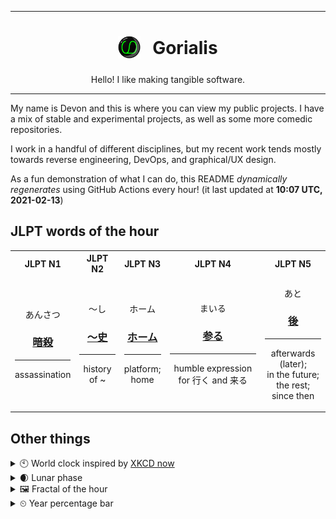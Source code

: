 ***

<h1 align="center">
<sub>
    <img src="readme/resources/avatar.png" height="36">
</sub>
&nbsp;
Gorialis
</h1>
<p align="center">
Hello! I like making tangible software.
</p>

***

My name is Devon and this is where you can view my public projects. I have a mix of stable and experimental projects, as well as some more comedic repositories.

I work in a handful of different disciplines, but my recent work tends mostly towards reverse engineering, DevOps, and graphical/UX design.

As a fun demonstration of what I can do, this README *dynamically regenerates* using GitHub Actions every hour! (it last updated at **10:07 UTC, 2021-02-13**)

<h2>JLPT words of the hour</h2>
<table>
    <tr>
        <th>JLPT N1</th>
        <th>JLPT N2</th>
        <th>JLPT N3</th>
        <th>JLPT N4</th>
        <th>JLPT N5</th>
    </tr>
    <tr>
        <td>
            <p align="center">あんさつ</p>
            <h3 align="center"><b><a href="https://jisho.org/search/%E6%9A%97%E6%AE%BA">暗殺</a></b></h3>
            <hr>
            <p align="center">assassination</p>
        </td>
        <td>
            <p align="center">～し</p>
            <h3 align="center"><b><a href="https://jisho.org/search/%EF%BD%9E%E5%8F%B2">～史</a></b></h3>
            <hr>
            <p align="center">history of ~</p>
        </td>
        <td>
            <p align="center">ホーム</p>
            <h3 align="center"><b><a href="https://jisho.org/search/%E3%83%9B%E3%83%BC%E3%83%A0">ホーム</a></b></h3>
            <hr>
            <p align="center">platform;<br> home</p>
        </td>
        <td>
            <p align="center">まいる</p>
            <h3 align="center"><b><a href="https://jisho.org/search/%E5%8F%82%E3%82%8B">参る</a></b></h3>
            <hr>
            <p align="center">humble expression for 行く and 来る</p>
        </td>
        <td>
            <p align="center">あと</p>
            <h3 align="center"><b><a href="https://jisho.org/search/%E5%BE%8C">後</a></b></h3>
            <hr>
            <p align="center">afterwards (later);<br> in the future;<br> the rest;<br> since then</p>
        </td>
    </tr>
</table>

<h2>Other things</h2>
<details>
<summary>🕙  World clock inspired by <a href="https://xkcd.com/now">XKCD now</a></summary>

> <img src="generated/now.png" width="512">

</details>
<details>
<summary>🌒 Lunar phase</summary>

The moon is approximately 7.74% through its phase (Waxing Crescent).

</details>
<details>
<summary>&#x1f5bc; Fractal of the hour</summary>

> <img src="generated/fractal.png" width="512">

</details>
<details>
<summary>&#x23f2; Year percentage bar</summary>
<pre><code>2021 [██▁▁▁▁▁▁▁▁▁▁▁▁▁▁▁▁▁▁] 11.90%</code></pre>
</details>
